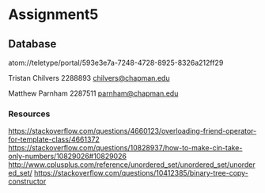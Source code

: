 # Assignment5
## Database

atom://teletype/portal/593e3e7a-7248-4728-8925-8326a212ff29

Tristan Chilvers
2288893
chilvers@chapman.edu

Matthew Parnham
2287511
parnham@chapman.edu



### Resources

https://stackoverflow.com/questions/4660123/overloading-friend-operator-for-template-class/4661372
https://stackoverflow.com/questions/10828937/how-to-make-cin-take-only-numbers/10829026#10829026
http://www.cplusplus.com/reference/unordered_set/unordered_set/unordered_set/
https://stackoverflow.com/questions/10412385/binary-tree-copy-constructor
